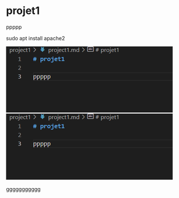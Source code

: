 # projet1

ppppp



sudo apt install apache2

![apache-installed](images/apache-installed.png)
![Alt text](images/apache-installed.png)

ggggggggggg